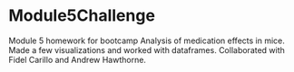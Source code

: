 # Module5Challenge
Module 5 homework for bootcamp
Analysis of medication effects in mice. Made a few visualizations and worked with dataframes. Collaborated with Fidel Carillo and Andrew Hawthorne. 
